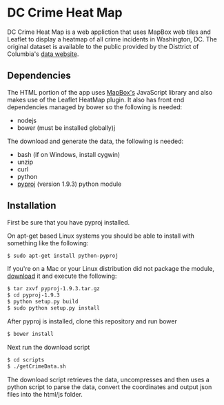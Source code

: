 DC Crime Heat Map
=================

DC Crime Heat Map is a web appliction that uses MapBox web tiles and Leaflet to display a heatmap of all crime incidents in Washington, DC. The original dataset is available to the public provided by the Disttrict of Columbia's [data website](http://data.dc.gov/).

## Dependencies
The HTML portion of the app uses [MapBox's](http://www.mapbox.com) JavaScript library and also makes use of the Leaflet HeatMap plugin. It also has front end dependencies managed by bower so the following is needed:
* nodejs
* bower (must be installed globally)j

The download and generate the data, the following is needed:

* bash (if on Windows, install cygwin)
* unzip
* curl
* python
* [pyproj](https://code.google.com/p/pyproj/downloads/list) (version 1.9.3) python module

## Installation

First be sure that you have pyproj installed.

On apt-get based Linux systems you should be able to install with something like the following:

```bash
$ sudo apt-get install python-pyproj
```

If you're on a Mac or your Linux distribution did not package the module, [download](https://code.google.com/p/pyproj/downloads/list) it and execute the following:

```bash
$ tar zxvf pyproj-1.9.3.tar.gz
$ cd pyproj-1.9.3
$ python setup.py build
$ sudo python setup.py install
```

After pyproj is installed, clone this repository and run bower

```bash
$ bower install
```

Next run the download script

```bash
$ cd scripts
$ ./getCrimeData.sh
```

The download script retrieves the data, uncompresses and then uses a python script to parse the data, convert the coordinates and output json files into the html/js folder.
